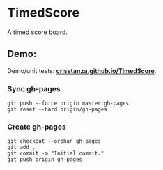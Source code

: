 # TimedScore

A timed score board.



## Demo:

Demo/unit tests: <a href="http://crisstanza.github.io/TimedScore/" target="_blank"><b>crisstanza.github.io/TimedScore</b></a>.



### Sync gh-pages

```
git push --force origin master:gh-pages
git reset --hard origin/gh-pages

```


### Create gh-pages

```
git checkout --orphan gh-pages
git add .
git commit -m "Initial commit."
git push origin gh-pages
```
